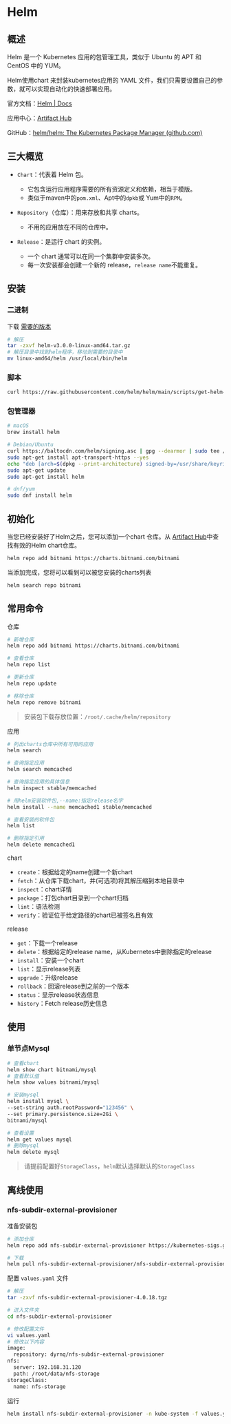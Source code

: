 # Helm

## 概述

Helm 是一个 Kubernetes 应用的包管理工具，类似于 Ubuntu 的 APT 和 CentOS 中的 YUM。

Helm使用chart 来封装kubernetes应用的 YAML 文件，我们只需要设置自己的参数，就可以实现自动化的快速部署应用。

官方文档：[Helm | Docs](https://helm.sh/zh/docs/)

应用中心：[Artifact Hub](https://artifacthub.io/)

GitHub：[helm/helm: The Kubernetes Package Manager (github.com)](https://github.com/helm/helm)

## 三大概览

- `Chart`：代表着 Helm 包。

  - 它包含运行应用程序需要的所有资源定义和依赖，相当于模版。
  - 类似于maven中的`pom.xml`、Apt中的`dpkb`或 Yum中的`RPM`。

- `Repository`（仓库）：用来存放和共享 charts。

  - 不用的应用放在不同的仓库中。

- `Release`：是运行 chart 的实例。
  - 一个 chart 通常可以在同一个集群中安装多次。
  - 每一次安装都会创建一个新的 release，`release name`不能重复。

## 安装

### 二进制

下载 [需要的版本](https://github.com/helm/helm/releases)

```sh
# 解压
tar -zxvf helm-v3.0.0-linux-amd64.tar.gz
# 解压目录中找到helm程序，移动到需要的目录中
mv linux-amd64/helm /usr/local/bin/helm
```

### 脚本

```sh
curl https://raw.githubusercontent.com/helm/helm/main/scripts/get-helm-3 | bash
```

### 包管理器

```sh
# macOS
brew install helm

# Debian/Ubuntu
curl https://baltocdn.com/helm/signing.asc | gpg --dearmor | sudo tee /usr/share/keyrings/helm.gpg > /dev/null
sudo apt-get install apt-transport-https --yes
echo "deb [arch=$(dpkg --print-architecture) signed-by=/usr/share/keyrings/helm.gpg] https://baltocdn.com/helm/stable/debian/ all main" | sudo tee /etc/apt/sources.list.d/helm-stable-debian.list
sudo apt-get update
sudo apt-get install helm

# dnf/yum
sudo dnf install helm
```

## 初始化

当您已经安装好了Helm之后，您可以添加一个chart 仓库。从 [Artifact Hub](https://artifacthub.io/packages/search?kind=0)中查找有效的Helm chart仓库。

```sh
helm repo add bitnami https://charts.bitnami.com/bitnami
```

当添加完成，您将可以看到可以被您安装的charts列表

```sh
helm search repo bitnami
```

## 常用命令

仓库

```sh
# 新增仓库
helm repo add bitnami https://charts.bitnami.com/bitnami

# 查看仓库
helm repo list

# 更新仓库
helm repo update

# 移除仓库
helm repo remove bitnami
```

> 安装包下载存放位置：`/root/.cache/helm/repository`

应用

```sh
# 列出charts仓库中所有可用的应用
helm search

# 查询指定应用
helm search memcached

# 查询指定应用的具体信息
helm inspect stable/memcached

# 用helm安装软件包,--name:指定release名字
helm install --name memcached1 stable/memcached

# 查看安装的软件包
helm list

# 删除指定引用
helm delete memcached1
```

chart

- `create`：根据给定的name创建一个新chart
- `fetch`：从仓库下载chart，并(可选项)将其解压缩到本地目录中
- `inspect`：chart详情
- `package`：打包chart目录到一个chart归档
- `lint`：语法检测
- `verify`：验证位于给定路径的chart已被签名且有效

release

- `get`：下载一个release
- `delete`：根据给定的release name，从Kubernetes中删除指定的release
- `install`：安装一个chart
- `list`：显示release列表
- `upgrade`：升级release
- `rollback`：回滚release到之前的一个版本
- `status`：显示release状态信息
- `history`：Fetch release历史信息

## 使用

### 单节点Mysql

```sh
# 查看chart
helm show chart bitnami/mysql
# 查看默认值
helm show values bitnami/mysql

# 安装mysql
helm install mysql \
--set-string auth.rootPassword="123456" \
--set primary.persistence.size=2Gi \
bitnami/mysql

# 查看设置
helm get values mysql
# 删除mysql
helm delete mysql
```

> 请提前配置好`StorageClass`，`helm`默认选择默认的`StorageClass`

## 离线使用

### nfs-subdir-external-provisioner

准备安装包

```sh
# 添加仓库
helm repo add nfs-subdir-external-provisioner https://kubernetes-sigs.github.io/nfs-subdir-external-provisioner

# 下载
helm pull nfs-subdir-external-provisioner/nfs-subdir-external-provisioner --version 4.0.18
```

配置 `values.yaml` 文件

```sh
# 解压
tar -zxvf nfs-subdir-external-provisioner-4.0.18.tgz

# 进入文件夹
cd nfs-subdir-external-provisioner

# 修改配置文件
vi values.yaml
# 修改以下内容
image:
  repository: dyrnq/nfs-subdir-external-provisioner
nfs:
  server: 192.168.31.120
  path: /root/data/nfs-storage
storageClass:
  name: nfs-storage
```

运行

```sh
helm install nfs-subdir-external-provisioner -n kube-system -f values.yaml . 
```
